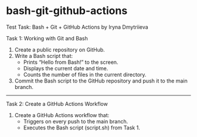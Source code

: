 # bash-git-github-actions
Test Task: Bash + Git + GitHub Actions by Iryna Dmytriieva

Task 1: Working with Git and Bash
1. Create a public repository on GitHub.
2. Write a Bash script that:
    - Prints “Hello from Bash!” to the screen.
    - Displays the current date and time.
    - Counts the number of files in the current directory.
3. Commit the Bash script to the GitHub repository and push it to the main branch.

-----------------

Task 2: Create a GitHub Actions Workflow
1. Create a GitHub Actions workflow that:
    - Triggers on every push to the main branch.
    - Executes the Bash script (script.sh) from Task 1.
